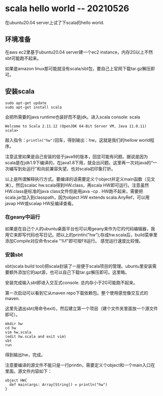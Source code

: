 # scala hello world -- 20210526
在ubuntu20.04 server上试了下scala的hello world.
## 环境准备
在aws ec2里基于ubuntu20.04 server建一个ec2 instance，内存2G以上不然sbt可能跑不起来。

如果是amazon linux那可能就没有scala/sbt包，要自己上官网下载tar.gz解压即可。
## 安装scala
```
sudo apt-get update
sudo apt-get install scala
```
会把所需要的java runtime也装好而不是jdk。进入scala console: scala
```
Welcome to Scala 2.11.12 (OpenJDK 64-Bit Server VM, Java 11.0.11)
scala> 
```
敲入指令：`println("hw")`回车，得到输出：hw。这就是我们的hellow world程序。

注意这里如果是自己安装的低于java9的版本，回显可能有问题。据说是因为scala是在jdk1.9下编译的，在java1.8下用，就会出问题。这里再一次对java的“一次编写到处运行”和向前兼容失望。也对scala初印象打折。

以上是所谓解释执行方式。要编译的话需要定义个object并定义main函数（见文末）。然后scalac hw.scala得到HW.class，再scala HW即可运行。注意虽然HW.class是标准的java class文件但是用java -cp . HW跑不起来，需要把scala.jar加入到classpath，因为object HW extends scala.AnyRef，可以用javap HW或scalap HW反编译查看。

### 在geany中运行
如果是在自己个人的ubuntu桌面平台也可以用geany来作为它的代码编辑器，我用它来即写代码也写日记。把以上的println("hw");存成hw.scala后，build菜单里添加Compile对应命令scala "%f"即可按F8运行。
感觉运行速度比较慢。

### 安装sbt
sbt(scala build tool)把scala封装了一层便于scala项目的管理。ubuntu里安装需要额外添加它的apt源，也可以自己下载tar.gz解压即可。这里略。

安装完成输入sbt即进入交互式console. 总内存小于2G可能跑不起来。

第一次启动可以看到它从maven repo下载依赖包。整个使用感觉像交互式的maven.

这里先退出sbt(用命令exit)，然后建立第一个项目（建个文件夹里面放一个源文件即可）。
```
mkdir hw
cd hw
vim hw.scala
(edit hw.scala and exit vim)
sbt
run
```
得到输出hw，完成。

注意要编译的源文件不能只是一行println，需要定义个object和一个main入口在里面。源文件内容如下：
```
object HW{
  def main(args: Array[String]) = println("hw")
}
```
